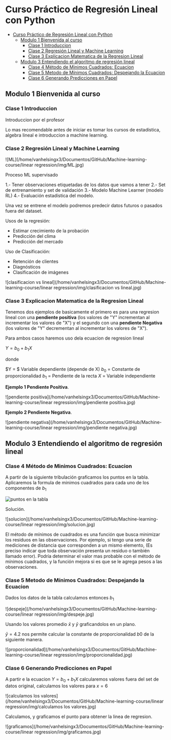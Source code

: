  # Curso Práctico de Regresión Lineal con Python

- [Curso Práctico de Regresión Lineal con Python](#curso-práctico-de-regresión-lineal-con-python)
  - [Modulo 1 Bienvenida al curso](#modulo-1-bienvenida-al-curso)
    - [Clase 1 Introduccion](#clase-1-introduccion)
    - [Clase 2 Regresión Lineal y Machine Learning](#clase-2-regresión-lineal-y-machine-learning)
    - [Clase 3 Explicacion Matematica de la Regresion Lineal](#clase-3-explicacion-matematica-de-la-regresion-lineal)
  - [Modulo 3 Entendiendo el algoritmo de regresión lineal](#modulo-3-entendiendo-el-algoritmo-de-regresión-lineal)
    - [Clase 4 Método de Minimos Cuadrados: Ecuacion](#clase-4-método-de-minimos-cuadrados-ecuacion)
    - [Clase 5 Metodo de Mínimos Cuadrados: Despejando la Ecuacion](#clase-5-metodo-de-mínimos-cuadrados-despejando-la-ecuacion)
    - [Clase 6 Generando Predicciones en Papel](#clase-6-generando-predicciones-en-papel)

## Modulo 1 Bienvenida al curso

### Clase 1 Introduccion

Introduccion por el profesor

Lo mas recomendable antes de iniciar es tomar los cursos de estadística, algebra lineal  e introduccion a machine learning.

### Clase 2 Regresión Lineal y Machine Learning

![ML](/home/vanhelsingx3/Documentos/GitHub/Machine-learning-course/linear regression/img/ML.jpg)

Proceso ML supervisado

1.- Tener observaciones etiquetadas de los datos que vamos a tener
2.-  Set de  entrenamiento y set de validación
3.- Modelo Machine Learner (modelo RL)
4.- Evaluación estadística del modelo.

Una vez se entrene el modelo  podremos predecir datos futuros o pasados fuera del dataset.

Usos de la regresión:

- Estimar crecimiento de la probación
- Predicción del clima
- Predicción del mercado

Uso de Clasificación:

- Retención de clientes
- Diagnósticos
- Clasificación de imágenes

![clasificacion vs lineal](/home/vanhelsingx3/Documentos/GitHub/Machine-learning-course/linear regression/img/clasificacion vs lineal.jpg)

### Clase 3 Explicacion Matematica de la Regresion Lineal

Tenemos dos ejemplos de basicamente el primero es para una regresion lineal con una **pendiente positiva** (los valores de "Y" incrementan al incrementar los valores de "X") y el segundo con una **pendiente Negativa** (los valores de "Y" decrementan al incrementar los valores de "X").

Para ambos casos haremos uso dela ecuacion de regresion lineal 

$Y = b_0 + b_1X$

donde

$Y = $ Variable dependiente (depende de X)
$b_0$ = Constante de proporcionalidad 
$b_1$ = Pendiente de la recta
$X$ = Variable independiente

**Ejemplo 1 Pendiente Positiva**.

![pendiente positiva](/home/vanhelsingx3/Documentos/GitHub/Machine-learning-course/linear regression/img/pendiente positiva.jpg)

**Ejemplo 2 Pendiente Negativa**.

![pendiente negativa](/home/vanhelsingx3/Documentos/GitHub/Machine-learning-course/linear regression/img/pendiente negativa.jpg)

## Modulo 3 Entendiendo el algoritmo de regresión lineal

### Clase 4 Método de Minimos Cuadrados: Ecuacion

A partir de la siguiente tribulación graficamos los puntos en la tabla. Aplicaremos la formula de minimos cuadrados para cada uno de los componentes de $b_1$

<img src="/home/vanhelsingx3/Documentos/GitHub/Machine-learning-course/linear regression/img/ puntos en la tabla.jpg" alt=" puntos en la tabla"  />

Solución.

![solucion](/home/vanhelsingx3/Documentos/GitHub/Machine-learning-course/linear regression/img/solucion.jpg)

El método de mínimos de cuadrados es una función que busca minimizar los residuos en las observaciones.
Por ejemplo, si tengo una serie de mediciones de distancia que corresponden a un mismo elemento, (Es preciso indicar que toda observación presenta un residuo o también llamado error). Podría determinar el valor mas probable con el método de mínimos cuadrados, y la función mejora si es que se le agrega pesos a las observaciones.

### Clase 5 Metodo de Mínimos Cuadrados: Despejando la Ecuacion

Dados los datos de la tabla calculamos entonces $b_1$

![despeje](/home/vanhelsingx3/Documentos/GitHub/Machine-learning-course/linear regression/img/despeje.jpg)

Usando los valores promedio $\bar{x}$ y $\bar{y}$ graficandolos en un plano.

 $\bar{y} = 4.2$  nos permite calcular la constante de proporcionalidad $b0$ de la siguiente manera.

![proporcionalidad](/home/vanhelsingx3/Documentos/GitHub/Machine-learning-course/linear regression/img/proporcionalidad.jpg)

### Clase 6 Generando Predicciones en Papel

A partir e la ecuacion $Y = b_0 + b_1X$ calcularemos valores fuera del set de datos original, calculamos los valores para $x = 6$

![calculamos los valores](/home/vanhelsingx3/Documentos/GitHub/Machine-learning-course/linear regression/img/calculamos los valores.jpg)

Calculamos, y graficamos el punto para obtener la linea de regresion.

![graficamos](/home/vanhelsingx3/Documentos/GitHub/Machine-learning-course/linear regression/img/graficamos.jpg)